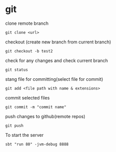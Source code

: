 # git


clone remote branch
```
git clone <url>
```

checkout (create new branch from current branch)
```
git checkout -b test2
```


check for any changes and check current branch
```
git status
```


stang file for committing(select file for commit)
```
git add <file path with name & extensions>
```

commit selected files 
```
git commit -m "commit name"
```

push changes to github(remote repos)
```
git push
```
To start the server
```
sbt "run 80" -jvm-debug 8888
```




